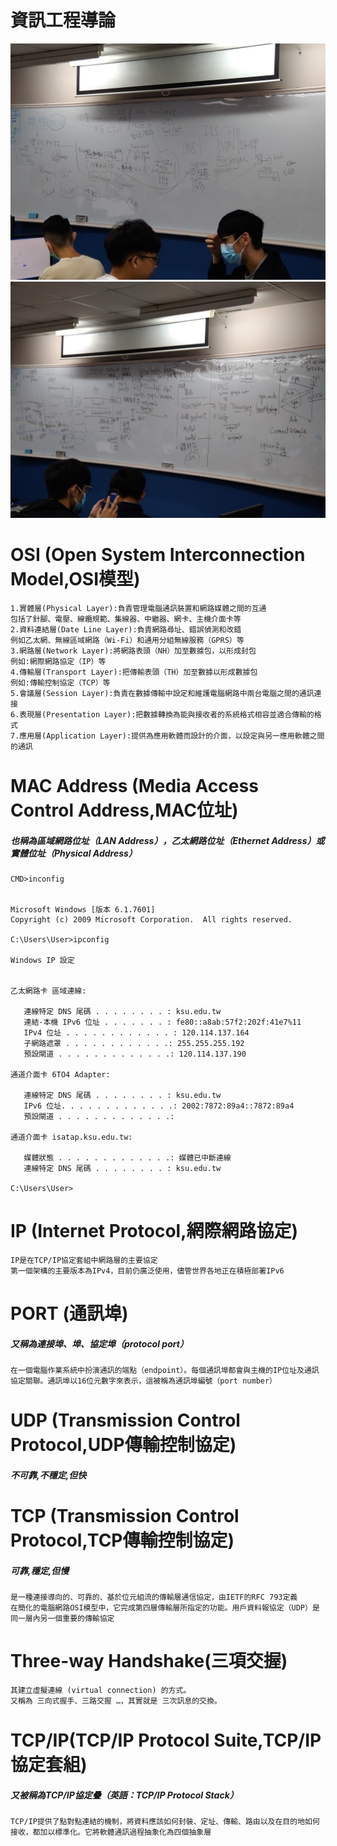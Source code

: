 # 資訊工程導論
![1213213](DSC_0054.JPG)
![協定protocol](DSC_0020.JPG)

# OSI (Open System Interconnection Model,OSI模型)
```
1.實體層(Physical Layer):負責管理電腦通訊裝置和網路媒體之間的互通
包括了針腳、電壓、線纜規範、集線器、中繼器、網卡、主機介面卡等
2.資料連結層(Date Line Layer):負責網路尋址、錯誤偵測和改錯
例如乙太網、無線區域網路（Wi-Fi）和通用分組無線服務（GPRS）等
3.網路層(Network Layer):將網路表頭（NH）加至數據包，以形成封包
例如:網際網路協定（IP）等
4.傳輸層(Transport Layer):把傳輸表頭（TH）加至數據以形成數據包
例如:傳輸控制協定（TCP）等
5.會議層(Session Layer):負責在數據傳輸中設定和維護電腦網路中兩台電腦之間的通訊連接
6.表現層(Presentation Layer):把數據轉換為能與接收者的系統格式相容並適合傳輸的格式
7.應用層(Application Layer):提供為應用軟體而設計的介面，以設定與另一應用軟體之間的通訊
```
# MAC Address (Media Access Control Address,MAC位址)
##### 也稱為區域網路位址（LAN Address），乙太網路位址（Ethernet Address）或實體位址（Physical Address）
```
CMD>inconfig


Microsoft Windows [版本 6.1.7601]
Copyright (c) 2009 Microsoft Corporation.  All rights reserved.

C:\Users\User>ipconfig

Windows IP 設定


乙太網路卡 區域連線:

   連線特定 DNS 尾碼 . . . . . . . . : ksu.edu.tw
   連結-本機 IPv6 位址 . . . . . . . : fe80::a8ab:57f2:202f:41e7%11
   IPv4 位址 . . . . . . . . . . . . : 120.114.137.164
   子網路遮罩 . . . . . . . . . . . .: 255.255.255.192
   預設閘道 . . . . . . . . . . . . .: 120.114.137.190

通道介面卡 6TO4 Adapter:

   連線特定 DNS 尾碼 . . . . . . . . : ksu.edu.tw
   IPv6 位址. . . . . . . . . . . . .: 2002:7872:89a4::7872:89a4
   預設閘道 . . . . . . . . . . . . .:

通道介面卡 isatap.ksu.edu.tw:

   媒體狀態 . . . . . . . . . . . . .: 媒體已中斷連線
   連線特定 DNS 尾碼 . . . . . . . . : ksu.edu.tw

C:\Users\User>
```
# IP (Internet Protocol,網際網路協定)
```
IP是在TCP/IP協定套組中網路層的主要協定
第一個架構的主要版本為IPv4，目前仍廣泛使用，儘管世界各地正在積極部署IPv6
```
# PORT (通訊埠)
##### 又稱為連接埠、埠、協定埠（protocol port）
```
在一個電腦作業系統中扮演通訊的端點（endpoint）。每個通訊埠都會與主機的IP位址及通訊協定關聯。通訊埠以16位元數字來表示，這被稱為通訊埠編號（port number）
```
# UDP (Transmission Control Protocol,UDP傳輸控制協定) 
##### 不可靠,不穩定,但快
# TCP (Transmission Control Protocol,TCP傳輸控制協定) 
##### 可靠,穩定,但慢
```
是一種連接導向的、可靠的、基於位元組流的傳輸層通信協定，由IETF的RFC 793定義
在簡化的電腦網路OSI模型中，它完成第四層傳輸層所指定的功能。用戶資料報協定（UDP）是同一層內另一個重要的傳輸協定
```
# Three-way Handshake(三項交握)
```
其建立虛擬連線 (virtual connection) 的方式。
又稱為 三向式握手、三路交握 …，其實就是 三次訊息的交換。
```
# TCP/IP(TCP/IP Protocol Suite,TCP/IP協定套組)
##### 又被稱為TCP/IP協定疊（英語：TCP/IP Protocol Stack）
```
TCP/IP提供了點對點連結的機制，將資料應該如何封裝、定址、傳輸、路由以及在目的地如何接收，都加以標準化。它將軟體通訊過程抽象化為四個抽象層
```
